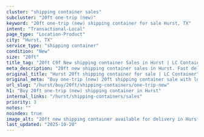 ```yaml
---
cluster: "shipping container sales"
subcluster: "20ft one-trip (new)"
keyword: "20ft one-trip (new) shipping container for sale Hurst, TX"
intent: "Transactional-Local"
page_type: "Location-Product"
city: "Hurst, TX"
service_type: "shipping container"
condition: "New"
size: "20ft"
title_tag: "20ft C9f New shipping container Sales in Hurst | LC Container"
meta_description: "20ft new shipping container sales in Hurst. Fast delivery, competitive pricing. Serving shipping containers area. Quote ID: 8AL. Call (214) 524-4168 for your free quote today."
original_title: "Hurst 20ft shipping container for sale | LC Container"
original_meta: "Buy one-trip (new) 20ft shipping container sale with local delivery in Hurst, TX. LC Container — local Since 2003. Request a fast quote today."
url_slug: "/hurst/buy/20ft/shipping-containers/one-trip-new"
h1: "Buy 20ft one-trip (new) shipping container in Hurst"
internal_links: "/hurst/shipping-containers/sales"
priority: 3
notes: ""
noindex: true
image_alt: "20ft new shipping container available for delivery in Hurst"
last_updated: "2025-10-20"
---
```


<!-- TODO: Add unique city/inventory copy, images, and internal links here. -->
